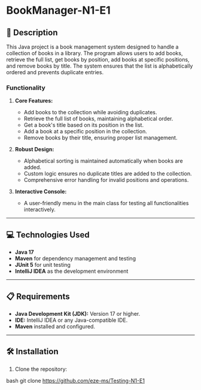 # BookManager-N1-E1

## 📄 Description
This Java project is a book management system designed to handle a collection of books in a library. The program allows users to add books, retrieve the full list, get books by position, add books at specific positions, and remove books by title. The system ensures that the list is alphabetically ordered and prevents duplicate entries.

### Functionality
1. **Core Features:**
   - Add books to the collection while avoiding duplicates.
   - Retrieve the full list of books, maintaining alphabetical order.
   - Get a book's title based on its position in the list.
   - Add a book at a specific position in the collection.
   - Remove books by their title, ensuring proper list management.

2. **Robust Design:**
   - Alphabetical sorting is maintained automatically when books are added.
   - Custom logic ensures no duplicate titles are added to the collection.
   - Comprehensive error handling for invalid positions and operations.

3. **Interactive Console:**
   - A user-friendly menu in the main class for testing all functionalities interactively.

---

## 💻 Technologies Used
- **Java 17**
- **Maven** for dependency management and testing
- **JUnit 5** for unit testing
- **IntelliJ IDEA** as the development environment

---

## 📋 Requirements
- **Java Development Kit (JDK):** Version 17 or higher.
- **IDE:** IntelliJ IDEA or any Java-compatible IDE.
- **Maven** installed and configured.

---

## 🛠️ Installation
1. Clone the repository:
   
bash
   git clone https://github.com/eze-ms/Testing-N1-E1
